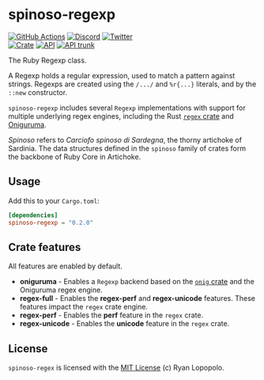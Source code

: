 # spinoso-regexp

[![GitHub Actions](https://github.com/artichoke/artichoke/workflows/CI/badge.svg)](https://github.com/artichoke/artichoke/actions)
[![Discord](https://img.shields.io/discord/607683947496734760)](https://discord.gg/QCe2tp2)
[![Twitter](https://img.shields.io/twitter/follow/artichokeruby?label=Follow&style=social)](https://twitter.com/artichokeruby)
<br>
[![Crate](https://img.shields.io/crates/v/spinoso-regexp.svg)](https://crates.io/crates/spinoso-regexp)
[![API](https://docs.rs/spinoso-regexp/badge.svg)](https://docs.rs/spinoso-regexp)
[![API trunk](https://img.shields.io/badge/docs-trunk-blue.svg)](https://artichoke.github.io/artichoke/spinoso_regexp/)

The Ruby Regexp class.

A Regexp holds a regular expression, used to match a pattern against strings.
Regexps are created using the `/.../` and `%r{...}` literals, and by the `::new`
constructor.

`spinoso-regexp` includes several `Regexp` implementations with support for
multiple underlying regex engines, including the Rust [`regex` crate] and
[Oniguruma].

[`regex` crate]: https://docs.rs/regex
[oniguruma]: https://github.com/kkos/oniguruma

_Spinoso_ refers to _Carciofo spinoso di Sardegna_, the thorny artichoke of
Sardinia. The data structures defined in the `spinoso` family of crates form the
backbone of Ruby Core in Artichoke.

## Usage

Add this to your `Cargo.toml`:

```toml
[dependencies]
spinoso-regexp = "0.2.0"
```

## Crate features

All features are enabled by default.

- **oniguruma** - Enables a `Regexp` backend based on the [`onig` crate] and the
  Oniguruma regex engine.
- **regex-full** - Enables the **regex-perf** and **regex-unicode** features.
  These features impact the `regex` crate engine.
- **regex-perf** - Enables the **perf** feature in the `regex` crate.
- **regex-unicode** - Enables the **unicode** feature in the `regex` crate.

[`onig` crate]: https://docs.rs/onig

## License

`spinoso-regex` is licensed with the [MIT License](LICENSE) (c) Ryan Lopopolo.
